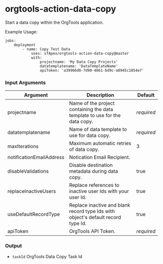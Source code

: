 # orgtools-action-data-copy

Start a data copy within the OrgTools application.

Example Usage:
```
jobs:
    deployment
        - name: Copy Test Data
            uses: sfApex/orgtools-action-data-copy@master
            with:
                projectname: 'My Data Copy Projects'
                datatemplatename: 'DataTemplateName'
                apiToken: 'a39966d6-7d90-4661-bd9c-a0945c1854e7'
```

### Input Arguments

|Argument|  Description  |  Default  |
|--------|---------------|-----------|
|projectname     | Name of the project containing the data template to use for the data copy.   | _required_ |
|datatemplatename     | Name of data template to use for data copy.   | _required_ |
|maxIterations  | Maximum automatic retries of data copy.| 3 |
|notificationEmailAddress  | Notication Email Recipient.||
|disableValidations    | Disable destination metadata during data copy. | true |
|replaceInactiveUsers| Replace references to inactive user Ids with your user Id. | true |
|useDefaultRecordType| Replace inactive and blank record type Ids with object's default record type Id. | true |
|apiToken| OrgTools API Token. | _required_ |

### Output

- `taskId` OrgTools Data Copy Task Id
